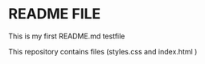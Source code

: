 # README FILE
This is my first README.md testfile
 
This repository contains files (styles.css and index.html )
